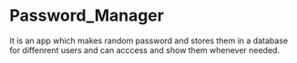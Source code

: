 # Password_Manager
It is an app which makes random password and stores them in a database for diffenrent users and can acccess and show them whenever needed.
